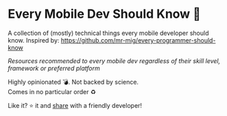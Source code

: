 # Every Mobile Dev Should Know :thinking:
A collection of (mostly) technical things every mobile developer should know. Inspired by: https://github.com/mr-mig/every-programmer-should-know

*Resources recommended to every mobile dev regardless of their skill level, framework or preferred platform*

Highly opinionated :bomb:. Not backed by science.  
Comes in no particular order :recycle:

Like it? :star: it and [share](https://twitter.com/intent/tweet?text=Every+Mobile+Dev+Should+Know&url=https%3A%2F%2Fgithub.com%2FTorontoMobileDevelopers%2Fevery-mobile-dev-should-know) with a friendly developer!
